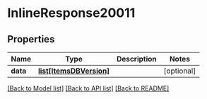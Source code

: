 # InlineResponse20011

## Properties
Name | Type | Description | Notes
------------ | ------------- | ------------- | -------------
**data** | [**list[ItemsDBVersion]**](ItemsDBVersion.md) |  | [optional] 

[[Back to Model list]](../README.md#documentation-for-models) [[Back to API list]](../README.md#documentation-for-api-endpoints) [[Back to README]](../README.md)

